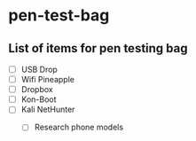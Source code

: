 # pen-test-bag

List of items for pen testing bag
------------------------------------

* [ ] USB Drop 
* [ ] Wifi Pineapple
* [ ] Dropbox
* [ ] Kon-Boot
* [ ] Kali NetHunter
  * [ ] Research phone models
  
